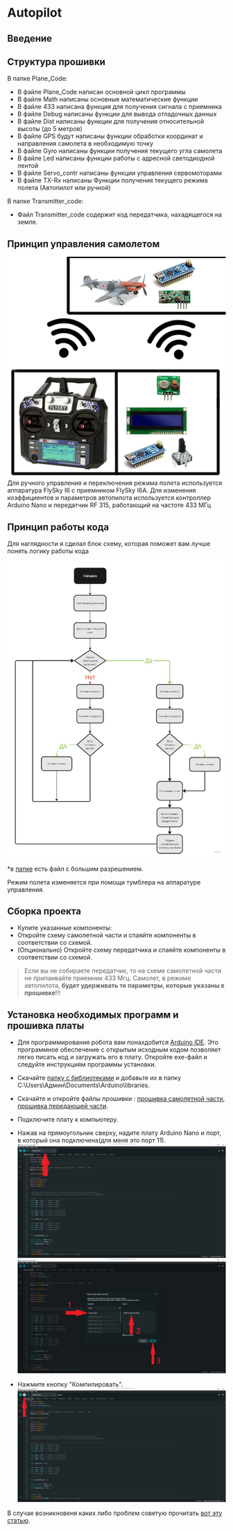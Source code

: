 # Autopilot

## Введение


## Структура прошивки
  В папке Plane_Code:
  - В файле Plane_Code написан основной цикл программы
  - В файле Math написаны основные математические функции
  - В файле 433 написана функция для получения сигнала с приемника 
  - В файле Debug написаны функции для вывода отладочных данных
  - В файле Dist написаны функции для получения относительной высоты (до 5 метров)
  - В файле GPS будут написаны функции обработки координат и направления самолета в необходимую точку
  - В файле Gyro написаны функции получения текущего угла самолета
  - В файле Led написаны функции работы с адресной светодиодной лентой
  - В файле Servo_contr  написаны функции управления сервомоторами
  - В файле TX-Rx написаны Функции получения текущего режима полета (Автопилот или ручной)
  
  В папке Transmitter_code:
  - Файл Transmitter_code содержит код передатчика, нахадящегося на земле.

## Принцип управления самолетом  
  ![Working_scheme](/Readme_photos/Working_scheme.jpg)
  Для ручного управления и переключения режима полета используется аппаратура FlySky I6 с приемником FlySky I6A.
  Для изменения коэффициентов и параметров автопилота используется контроллер Arduino Nano и передатчик RF 315, работающий на частоте 433 МГц
  
  
  
## Принцип работы кода
	
  Для наглядности я сделал блок схему, которая поможет вам лучше понять логику работы кода
	
 ![Code scheme](/Readme_photos/Code%20scheme.jpg)
 
 *в [папке](/Readme_photos) есть файл с большим разрешением.
 
 Режим полета изменяется при помощи тумблера на аппаратуре управления.
 

## Сборка проекта
  - Купите указанные компоненты:
  - Откройте схему самолетной части и спаяйте компоненты в соответствии со схемой.
  - (Опционально) Откройте схему передатчика и спаяйте компоненты в соответствии со схемой.
  > Если вы не собираете передатчик, то на схеме самолетной части не припаивайте приемник 433 Mгц. Самолет, в режиме автопилота, **будет удерживать те параметры, которые указаны в прошивке**!!!


## Установка необходимых программ и прошивка платы

  - Для программирования робота вам понаxдобится [Arduino IDE](https://www.arduino.cc/en/software). Это программное обеспечение с открытым исходным кодом позволяет легко писать код и загружать его в плату. Откройте exe-файл и следуйте инструкциям программы установки.

  - Скачайте [папку с  библиотеками](/libraries)  и добавьте их в папку C:\Users\Админ\Documents\Arduino\libraries.
	
  - Скачайте и откройте файлы прошивки : [прошивка самолетной части](/Plane_Code), [прошивка передающей части](/Transmitter_code).
  
  
  - Подключите плату к компьютеру. 
  - Нажав на прямоугольник сверху, надите плату Arduino Nano  и порт, в который она подключена(для меня это порт 11).
  ![Open code files](/Readme_photos/Файл%20прошивки.jpg)
  ![Choice of board and port](/Readme_photos/Выбор%20платы.jpg)
  - Нажмите кнопку "Компилировать".
  ![Upload](/Readme_photos/Загрузить.jpg)
  
  В случае возникновеня каких либо проблем советую прочитать [вот эту статью](https://alexgyver.ru/arduino-first/).
